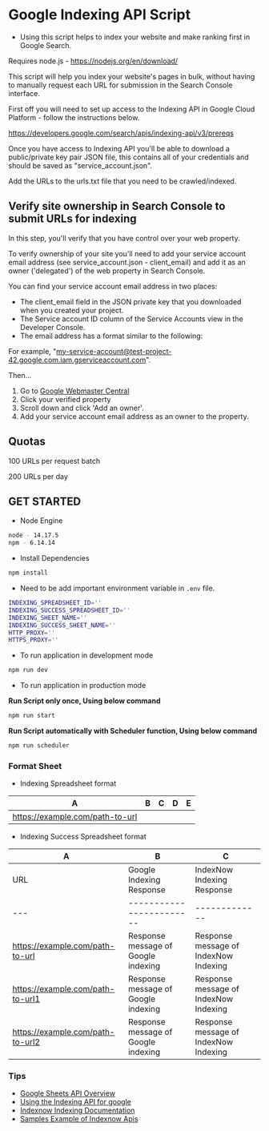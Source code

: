# Google Indexing API Script

- Using this script helps to index your website and make ranking first in Google Search.

Requires node.js - https://nodejs.org/en/download/

This script will help you index your website's pages in bulk, without having to manually request each URL for submission in the Search Console interface.

First off you will need to set up access to the Indexing API in Google Cloud Platform - follow the instructions below.

https://developers.google.com/search/apis/indexing-api/v3/prereqs

Once you have access to Indexing API you'll be able to download a public/private key pair JSON file, this contains all of your credentials and should be saved as "service_account.json".

Add the URLs to the urls.txt file that you need to be crawled/indexed.


## Verify site ownership in Search Console to submit URLs for indexing
In this step, you'll verify that you have control over your web property.

To verify ownership of your site you'll need to add your service account email address (see service_account.json - client_email) and add it as an owner ('delegated') of the web property in Search Console.

You can find your service account email address in two places:
- The client_email field in the JSON private key that you downloaded when you created your project.
- The Service account ID column of the Service Accounts view in the Developer Console.
- The email address has a format similar to the following:

For example, "my-service-account@test-project-42.google.com.iam.gserviceaccount.com".

Then...

1. Go to [Google Webmaster Central](https://www.google.com/webmasters/verification/home)
2. Click your verified property
3. Scroll down and click 'Add an owner'.
4. Add your service account email address as an owner to the property.


## Quotas

100 URLs per request batch

200 URLs per day

## GET STARTED

- Node Engine
```sh
node - 14.17.5
npm - 6.14.14
```

- Install Dependencies
```sh
npm install
```

- Need to be add important environment variable in `.env` file.
```sh
INDEXING_SPREADSHEET_ID=''
INDEXING_SUCCESS_SPREADSHEET_ID=''
INDEXING_SHEET_NAME=''
INDEXING_SUCCESS_SHEET_NAME=''
HTTP_PROXY=''
HTTPS_PROXY=''
```

- To run application in development mode
```sh
npm run dev
```

- To run application in production mode

**Run Script only once, Using below command**
```sh
npm run start
```

**Run Script automatically with Scheduler function, Using below command**
```sh
npm run scheduler
```

### Format Sheet

- Indexing Spreadsheet format

| A   | B   | C   | D   | E |
| --- | --- | --- | --- |--- |
| https://example.com/path-to-url | | | | |

- Indexing Success Spreadsheet format

| A   | B   | C  |
| --- | --- | --- |
| URL | Google Indexing Response | IndexNow Indexing Response |
| --- | ------------------------ | ------------- |
| https://example.com/path-to-url | Response message of Google indexing | Response message of IndexNow Indexing |
| https://example.com/path-to-url1 | Response message of Google indexing | Response message of IndexNow Indexing |
| https://example.com/path-to-url2 | Response message of Google indexing | Response message of IndexNow Indexing |

### Tips

- [Google Sheets API Overview](https://developers.google.com/sheets/api/guides/concepts)
- [Using the Indexing API for google](https://developers.google.com/search/apis/indexing-api/v3/using-api)
- [Indexnow Indexing Documentation](https://www.indexnow.org/documentation)
- [Samples Example of Indexnow Apis](https://www.bing.com/indexnow#samples)